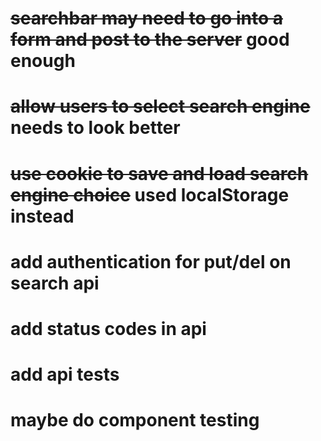 # ~~searchbar may need to go into a form and post to the server~~ good enough

# ~~allow users to select search engine~~ needs to look better

# ~~use cookie to save and load search engine choice~~ used localStorage instead

# add authentication for put/del on search api

# add status codes in api

# add api tests

# maybe do component testing
